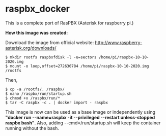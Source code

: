# raspbx_docker
This is a complete port of RasPBX (Asterisk for raspberry pi.)

**How this image was created:**

Download the image from official website: http://www.raspberry-asterisk.org/downloads/

```
$ mkdir rootfs raspbxfdisk -l -u=sectors /home/pi/raspbx-10-10-2020.img
$ mount -o loop,offset=272630784 /home/pi/raspbx-10-10-2020.img /rootfs
```
Then, 

```
$ cp -a /rootfs/. /raspbx/
$ nano /raspbx/run/startup.sh
$ chmod +x /raspbx/run/*
$ tar -C raspbx -c . | docker import - raspbx 
```

This image is now can be used as a base image or independently using **"docker run --name=raspbx -it --privileged --restart unless-stopped raspbx bash"**. Also, adding --cmd=/run/startup.sh will keep the container running without the bash.
